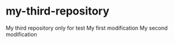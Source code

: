 # my-third-repository
My third repository only for test
My first modification
My second modification